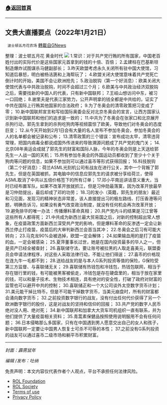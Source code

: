 ###  [:house:返回首頁](https://github.com/ourhimalayas/txt)
---


## 文贵大直播要点（2022年1月21日）
` 波士顿五月花农场` [轉載自GNews](https://gnews.org/zh-hans/1890770/)

整理：波士顿五月花 黄金时代
![](https://assets.gnews.org/wp-content/uploads/2022/01/20220121-2.jpg)
1.常识：对于共产党行贿的所有国家，中国老百姓付出的实际代价是这些国家元首拿到的钱的十倍、百倍；
2.孟建柱在巴基斯坦制造爆炸试图谋杀马健副部长；
3.昨天欧盟考虑永久关闭所有驻中国大使馆，习知道后暴怒，明白被杨洁篪和上海帮玩了；
4.欧盟关闭大使馆意味着共产党死亡倒计时的开始，美国不会让欧洲抢先；
5.政治脱钩（第一个好消息）：欧美关闭大使馆代表与中共政治脱钩，时间不会超过三个月；
6.欧美与中共政治经济双脱钩之后，需要找新的中国人的代表，只有新中国联邦；
7.王岐山想访问中东，被习一口回绝；
8.谢里夫是代表江家势力，公开声明拿的钱全都是中共给的，证实了中共在国际上行贿其他国家的合法政府；
9.为了冬奥会的清零政策把习变成了零；
10.新中国联邦宣言和写给国际奥委会反对北京冬奥会的宣言，让西方国家认识到新中国联邦和他们的追求是一致的；
11.中共为了冬奥会在张家口和北京展开杀狗行动，郭先生拿到的杀狗吃狗肉等视频震惊了欧美，导致他们对冬奥会的态度巨变；
12.从今天开始到2月1日会有大量的名人宣布不参加冬奥会，参加冬奥会的人的名单都会被记录和公布；
13.清零政策的三个错误：宣布成功太早，清零违背常理，把国内病毒全都说成国外传进来的导致溯源问题成了共产党的鬼门关；
14.北京08年奥运会成就了郭先生的财富和国际人脉，今年的冬奥会则是上天送给郭先生一人战一国的天机；
15.所有参加冬奥会的外国运动员都收到了至少十个关于狗肉等问题的信息，如果不参加则可以通过喜币等形式获得回报；
16.科技脱钩（第二个好消息）：荷兰ASML光刻机公司有战友在进行公关，其中一个背叛了郭先生，但是在英国被抓，其电脑中的信息应郭先生的请求被分享给荷兰，使得ASML取消了中共以五倍价格签下的所有订单；
17.邓小平南巡讲话意义重大，当时已经布置军队，如果不改革开放就抓江，但是习仲勋最落寞，因为改革开放最早是习仲勋提出，最后却成了邓的功劳；
18.习的发小（英籍，郭先生的朋友）最近和习见面，发现习的精神状态非常差，该人直接提出习的极左路线、打压香港等问题，明确告诉习，如果没有勇气改变政治制度，就没有任何机会再次改革开放；
19.避免排华的唯一办法：传播爆料革命真相；
20.共产党内斗的结果是习江曾等这些所有人都得死；
21.中共成为新西兰最大贸易国之后，对新的控制超出常人想象，在疫苗政策方面新西兰深受共产党的影响，但是爆料革命的反渗透一定会让新西兰停止打疫苗，疫苗后的大审判新西兰会首当其冲；
22.冬奥会之后习有可能大转向；
23.马克龙90%会被选掉，欧盟一定会解体；
24.如果输血用的是打了疫苗的血，一定会被感染；
25.夏萍董事长过世，她是在国内投资最多的华人之一，但是资产已经全被查封；
26.喜联储守法，要让账号被拉黑的人取走喜美元，联盟委员会申请法律程序，对这些人采取法律行动，不能让他们得逞；
27.喜币的价格现在连九牛一毛都不到；
28.送给战友的是与本人G系列投资等值的保险，G保险受第三方监督、与喜联储无关；
29.喜联储有热钱包和冷钱包，热钱包联网，相当于存在银行里的钱，有可能被黑客被偷走，冷钱包是存在硬盘里的，相当于放在家里的钱，可以和量子技术、生物技术相连，具有绝对的安全性，打破了政府对财富的监管也可以避开中共的控制；
30.喜联储正和一个大公司谈外太空数字货币计划；
31.美元能干掉比特币，但是不可能干掉数字货币，当美元崩盘时，所有的财富都会涌向数字货币；
32.之前投资数字银行的战友，没有付出任何代价获得了另一个欧洲数字银行的股份，这是对战友的坚持和信仰的回报；
33.共产党的数字人民币绝对没人用、绝对死；
34.新中国联邦和加拿大大货车司机组织一直有联系，并为他们提供了大量疫苗相关资料；
35.青蒿素保健品按照使用说明服用不会有任何问题；
36.日本侵略那么多国家，只有在中国遇到男人愿意交出自己的女人和孩子，新中国联邦一定要让中国男人恢复士可杀不可辱的本性；
37.之前没有G系列投资的战友可以通过喜币二级市场和躺平币积累财富。

* * *

*封面：霹雳鼠年*

*编辑 /发布：吐纳*

 

免责声明：本文内容仅代表作者个人观点，平台不承担任何法律风险。

- [ROL Foundation](https://rolfoundation.org/)
- [ROL Society](https://rolsociety.org/)
- [Terms of use](https://gnews.org/terms-of-use-3/)
- [Privacy Policy](https://gnews.org/privacy-policy/)
